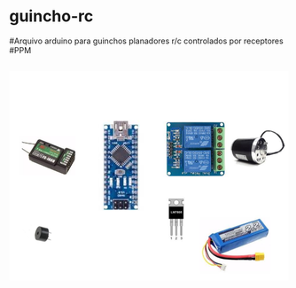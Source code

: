 # guincho-rc

#Arquivo arduino para guinchos planadores r/c  controlados por receptores
#PPM
##
![alt text](https://raw.githubusercontent.com/fabiocax/guincho-rc/master/esquema.png)
